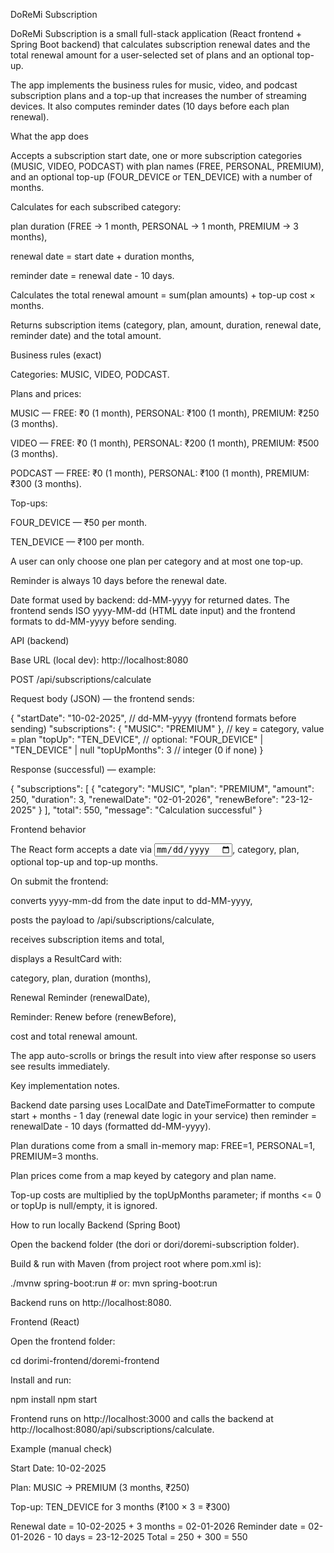 DoReMi Subscription

DoReMi Subscription is a small full-stack application (React frontend + Spring Boot backend) that calculates subscription renewal dates and the total renewal amount for a user-selected set of plans and an optional top-up.

The app implements the business rules for music, video, and podcast subscription plans and a top-up that increases the number of streaming devices. It also computes reminder dates (10 days before each plan renewal).

What the app does

Accepts a subscription start date, one or more subscription categories (MUSIC, VIDEO, PODCAST) with plan names (FREE, PERSONAL, PREMIUM), and an optional top-up (FOUR_DEVICE or TEN_DEVICE) with a number of months.

Calculates for each subscribed category:

plan duration (FREE → 1 month, PERSONAL → 1 month, PREMIUM → 3 months),

renewal date = start date + duration months,

reminder date = renewal date - 10 days.

Calculates the total renewal amount = sum(plan amounts) + top-up cost × months.

Returns subscription items (category, plan, amount, duration, renewal date, reminder date) and the total amount.

Business rules (exact)

Categories: MUSIC, VIDEO, PODCAST.

Plans and prices:

MUSIC — FREE: ₹0 (1 month), PERSONAL: ₹100 (1 month), PREMIUM: ₹250 (3 months).

VIDEO — FREE: ₹0 (1 month), PERSONAL: ₹200 (1 month), PREMIUM: ₹500 (3 months).

PODCAST — FREE: ₹0 (1 month), PERSONAL: ₹100 (1 month), PREMIUM: ₹300 (3 months).

Top-ups:

FOUR_DEVICE — ₹50 per month.

TEN_DEVICE — ₹100 per month.

A user can only choose one plan per category and at most one top-up.

Reminder is always 10 days before the renewal date.

Date format used by backend: dd-MM-yyyy for returned dates. The frontend sends ISO yyyy-MM-dd (HTML date input) and the frontend formats to dd-MM-yyyy before sending.

API (backend)

Base URL (local dev): http://localhost:8080

POST /api/subscriptions/calculate

Request body (JSON) — the frontend sends:

{
  "startDate": "10-02-2025",               // dd-MM-yyyy (frontend formats before sending)
  "subscriptions": { "MUSIC": "PREMIUM" }, // key = category, value = plan
  "topUp": "TEN_DEVICE",                   // optional: "FOUR_DEVICE" | "TEN_DEVICE" | null
  "topUpMonths": 3                         // integer (0 if none)
}


Response (successful) — example:

{
  "subscriptions": [
    {
      "category": "MUSIC",
      "plan": "PREMIUM",
      "amount": 250,
      "duration": 3,
      "renewalDate": "02-01-2026",
      "renewBefore": "23-12-2025"
    }
  ],
  "total": 550,
  "message": "Calculation successful"
}

Frontend behavior

The React form accepts a date via <input type="date">, category, plan, optional top-up and top-up months.

On submit the frontend:

converts yyyy-mm-dd from the date input to dd-MM-yyyy,

posts the payload to /api/subscriptions/calculate,

receives subscription items and total,

displays a ResultCard with:

category, plan, duration (months),

Renewal Reminder (renewalDate),

Reminder: Renew before (renewBefore),

cost and total renewal amount.

The app auto-scrolls or brings the result into view after response so users see results immediately.

Key implementation notes.

Backend date parsing uses LocalDate and DateTimeFormatter to compute start + months - 1 day (renewal date logic in your service) then reminder = renewalDate - 10 days (formatted dd-MM-yyyy).

Plan durations come from a small in-memory map: FREE=1, PERSONAL=1, PREMIUM=3 months.

Plan prices come from a map keyed by category and plan name.

Top-up costs are multiplied by the topUpMonths parameter; if months <= 0 or topUp is null/empty, it is ignored.

How to run locally 
Backend (Spring Boot)

Open the backend folder (the dori or dori/doremi-subscription folder).

Build & run with Maven (from project root where pom.xml is):

./mvnw spring-boot:run      # or: mvn spring-boot:run


Backend runs on http://localhost:8080.

Frontend (React)

Open the frontend folder:

cd dorimi-frontend/doremi-frontend


Install and run:

npm install
npm start


Frontend runs on http://localhost:3000 and calls the backend at http://localhost:8080/api/subscriptions/calculate.

Example (manual check)

Start Date: 10-02-2025

Plan: MUSIC → PREMIUM (3 months, ₹250)

Top-up: TEN_DEVICE for 3 months (₹100 × 3 = ₹300)

Renewal date = 10-02-2025 + 3 months = 02-01-2026
Reminder date = 02-01-2026 - 10 days = 23-12-2025
Total = 250 + 300 = 550
